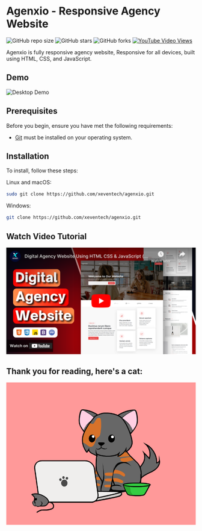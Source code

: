 # Agenxio - Responsive Agency Website

![GitHub repo size](https://img.shields.io/github/repo-size/xeventech/agenxio)
![GitHub stars](https://img.shields.io/github/stars/xeventech/agenxio?style=social)
![GitHub forks](https://img.shields.io/github/forks/xeventech/agenxio?style=social)
[![YouTube Video Views](https://img.shields.io/youtube/views/LRKDpxoSG5U?style=social)](https://youtu.be/LRKDpxoSG5U)

Agenxio is fully responsive agency website, Responsive for all devices, built using HTML, CSS, and JavaScript.

## Demo

![Desktop Demo](https://github.com/XevenTech/projects_snapshots/blob/main/agenxio/demo.png?raw=true "Desktop Demo")

## Prerequisites

Before you begin, ensure you have met the following requirements:

* [Git](https://git-scm.com/downloads "Download Git") must be installed on your operating system.

## Installation

To install, follow these steps:

Linux and macOS:

```bash
sudo git clone https://github.com/xeventech/agenxio.git
```

Windows:

```bash
git clone https://github.com/xeventech/agenxio.git
```

## Watch Video Tutorial

[![Watch Video](https://github.com/XevenTech/projects_snapshots/blob/main/agenxio/thumnail.png?raw=true "Play")](https://youtu.be/LRKDpxoSG5U)


## Thank you for reading, here's a cat:

![Cat](https://github.com/XevenTech/xeventech/blob/main/cat.gif?raw=true "Thank You")
